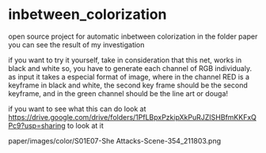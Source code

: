 # inbetween_colorization

open source project for automatic inbetween colorization 
in the folder paper you can see the result of my investigation 

if you want to try it yourself, take in consideration that this net, works in black and white so, you have to generate each channel of RGB individualy.
as input it takes a especial format of image, where in the channel RED is a keyframe in black and white, the second key frame should be the second keyframe, and in the
green channel should be the line art or douga! 

if you want to see what this can do look at https://drive.google.com/drive/folders/1PfLBpxPzkipXkPuRJZISHBfmKKFxQPc9?usp=sharing to look at it 

paper/images/color/S01E07-She Attacks-Scene-354_211803.png
